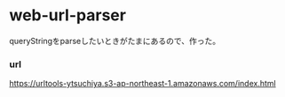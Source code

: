 # web-url-parser

queryStringをparseしたいときがたまにあるので、作った。

### url
https://urltools-ytsuchiya.s3-ap-northeast-1.amazonaws.com/index.html
